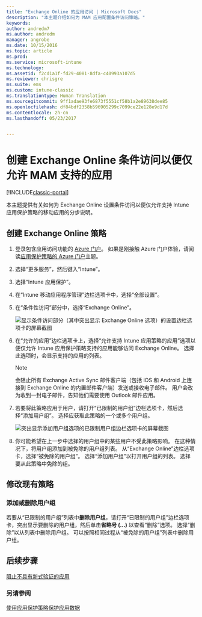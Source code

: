 ```yaml
---
title: "Exchange Online 的应用访问 | Microsoft Docs"
description: "本主题介绍如何为 MAM 应用配置条件访问策略。"
keywords: 
author: andredm7
ms.author: andredm
manager: angrobe
ms.date: 10/15/2016
ms.topic: article
ms.prod: 
ms.service: microsoft-intune
ms.technology: 
ms.assetid: f2cd1a1f-fd29-4081-8dfa-c40993a107d5
ms.reviewer: chrisgre
ms.suite: ems
ms.custom: intune-classic
ms.translationtype: Human Translation
ms.sourcegitcommit: 9ff1adae93fe6873f5551cf58b1a2e89638dee85
ms.openlocfilehash: df84bdf2358b596905299c7099ce22e128e9d17d
ms.contentlocale: zh-cn
ms.lasthandoff: 05/23/2017


---
```


# <a name="create-an-exchange-online-conditional-access-to-only-allow-apps-supported-by-mam"></a>创建 Exchange Online 条件访问以便仅允许 MAM 支持的应用

[!INCLUDE[classic-portal](../includes/classic-portal.md)]

本主题提供有关如何为 Exchange Online 设置条件访问以便仅允许支持 Intune 应用保护策略的移动应用的分步说明。


## <a name="create-an-exchange-online-policy"></a>创建 Exchange Online 策略
1.  登录包含应用访问功能的 [Azure 门户](https://portal.azure.com)。 如果是刚接触 Azure 门户体验，请阅读[应用保护策略的 Azure 门户](azure-portal-for-microsoft-intune-mam-policies.md)主题。

2.  选择“更多服务”，然后键入“Intune”。

3.  选择“Intune 应用保护”。

4.  在“Intune 移动应用程序管理”边栏选项卡中，选择“全部设置”。

5.  在“条件性访问”部分中，选择“Exchange Online”。

    ![显示条件访问部分（其中突出显示 Exchange Online 选项）的设置边栏选项卡的屏幕截图](../media/MAM-conditional-access-1.png)

6. 在“允许的应用”边栏选项卡上，选择“允许支持 Intune 应用策略的应用”选项以便仅允许 Intune 应用保护策略支持的应用能够访问 Exchange Online。 选择此选项时，会显示支持的应用的列表。

    >[!NOTE]
    >会阻止所有 Exchange Active Sync 邮件客户端（包括 iOS 和 Android 上连接到 Exchange Online 的内置邮件客户端）发送或接收电子邮件。 用户会改为收到一封电子邮件，告知他们需要使用 Outlook 邮件应用。

7. 若要将此策略应用于用户，请打开“已限制的用户组”边栏选项卡，然后选择“添加用户组”。 选择应获取此策略的一个或多个用户组。

    ![突出显示添加用户组选项的已限制用户组边栏选项卡的屏幕截图](../media/mam-ca-add-user-group.png)

8. 你可能希望在上一步中选择的用户组中的某些用户不受此策略影响。 在这种情况下，将用户组添加到被免除的用户组列表。 从“Exchange Online”边栏选项卡，选择“被免除的用户组”。 选择“添加用户组”以打开用户组的列表。 选择要从此策略中免除的组。  

## <a name="modify-an-existing-policy"></a>修改现有策略
### <a name="add-or-delete-user-groups"></a>添加或删除用户组

若要从“已限制的用户组”列表中**删除用户组**，请打开“已限制的用户组”边栏选项卡，突出显示要删除的用户组，然后单击**省略号 (...)** 以查看“删除”选项。 选择“删除”以从列表中删除用户组。 可以按照相同过程从“被免除的用户组”列表中删除用户组。


## <a name="next-steps"></a>后续步骤
[阻止不具有新式验证的应用](block-apps-with-no-modern-authentication.md)
### <a name="see-also"></a>另请参阅
[使用应用保护策略保护应用数据](protect-app-data-using-mobile-app-management-policies-with-microsoft-intune.md)

